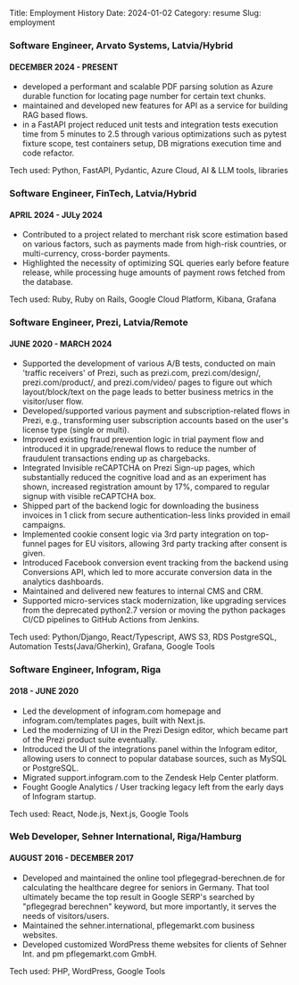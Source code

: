 Title: Employment History
Date: 2024-01-02
Category: resume
Slug: employment

### Software Engineer, Arvato Systems, Latvia/Hybrid

#### DECEMBER 2024 - PRESENT

- developed a performant and scalable PDF parsing solution as Azure durable function for locating page number for certain text chunks.
- maintained and developed new features for API as a service for building RAG based flows.
- in a FastAPI project reduced unit tests and integration tests execution time from 5 minutes to 2.5 through various optimizations such as pytest fixture scope, test containers setup, DB migrations execution time and code refactor.

<div class="tech-stack">Tech used: Python, FastAPI, Pydantic, Azure Cloud, AI & LLM tools, libraries</div>

### Software Engineer, FinTech, Latvia/Hybrid

#### APRIL 2024 - JULy 2024

- Contributed to a project related to merchant risk score estimation based on various factors, such as payments made from high-risk countries, or multi-currency, cross-border payments.
- Highlighted the necessity of optimizing SQL queries early before feature release, while processing huge amounts of payment rows fetched from the database.

<div class="tech-stack">Tech used: Ruby, Ruby on Rails, Google Cloud Platform, Kibana, Grafana</div>

### Software Engineer, Prezi, Latvia/Remote

####  JUNE 2020 - MARCH 2024

- Supported the development of various A/B tests, conducted on main 'traffic receivers' of Prezi, such as prezi.com, prezi.com/design/, prezi.com/product/, and prezi.com/video/ pages to figure out which layout/block/text on the page leads to better business metrics in the visitor/user flow.
- Developed/supported various payment and subscription-related flows in Prezi, e.g., transforming user subscription accounts based on the user's license type (single or multi).
- Improved existing fraud prevention logic in trial payment flow and introduced it in upgrade/renewal flows to reduce the number of fraudulent transactions ending up as chargebacks.
- Integrated Invisible reCAPTCHA on Prezi Sign-up pages, which substantially reduced the cognitive load and as an experiment has shown, increased registration amount by 17%, compared to regular signup with visible reCAPTCHA box.
- Shipped part of the backend logic for downloading the business invoices in 1 click from secure authentication-less links provided in email campaigns.
- Implemented cookie consent logic via 3rd party integration on top-funnel pages for EU visitors, allowing 3rd party tracking after consent is given.
- Introduced Facebook conversion event tracking from the backend using Conversions API, which led to more accurate conversion data in the analytics dashboards.
- Maintained and delivered new features to internal CMS and CRM.
- Supported micro-services stack modernization, like upgrading services from the deprecated python2.7 version or moving the python packages CI/CD pipelines to GitHub Actions from Jenkins.

<div class="tech-stack">Tech used: Python/Django, React/Typescript, AWS S3, RDS PostgreSQL, Automation Tests(Java/Gherkin), Grafana, Google Tools</div>

### Software Engineer, Infogram, Riga

####  2018 - JUNE 2020

- Led the development of infogram.com homepage and infogram.com/templates pages, built with Next.js.
- Led the modernizing of UI in the Prezi Design editor, which became part of the Prezi product suite eventually.
- Introduced the UI of the integrations panel within the Infogram editor, allowing users to connect to popular database sources, such as MySQL or PostgreSQL.
- Migrated support.infogram.com to the Zendesk Help Center platform.
- Fought Google Analytics / User tracking legacy left from the early days of Infogram startup.

<div class="tech-stack">Tech used: React, Node.js, Next.js, Google Tools</div>

### Web Developer, Sehner International, Riga/Hamburg

#### AUGUST 2016 - DECEMBER 2017

- Developed and maintained the online tool pflegegrad-berechnen.de for calculating the healthcare degree for seniors in Germany. That tool ultimately became the top result in Google SERP's searched by "pflegegrad berechnen" keyword, but more importantly, it serves the needs of visitors/users.
- Maintained the sehner.international, pflegemarkt.com business websites.
- Developed customized WordPress theme websites for clients of Sehner Int. and pm pflegemarkt.com GmbH.

<div class="tech-stack">Tech used: PHP, WordPress, Google Tools</div>
